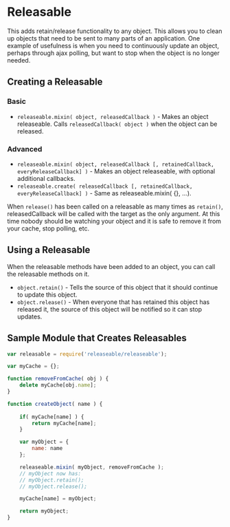 # Releasable

This adds retain/release functionality to any object. This allows you to clean up objects that need to be sent to many parts of an application. One example of usefulness is when you need to continuously update an object, perhaps through ajax polling, but want to stop when the object is no longer needed.

## Creating a Releasable

### Basic
 * `releaseable.mixin( object, releasedCallback )` - Makes an object releaseable. Calls `releasedCallback( object )` when the object can be released.

### Advanced
 * `releaseable.mixin( object, releasedCallback [, retainedCallback, everyReleaseCallback] )` - Makes an object releaseable, with optional additional callbacks.
 * `releaseable.create( releasedCallback [, retainedCallback, everyReleaseCallback] )` - Same as releaseable.mixin( {}, ...).

When `release()` has been called on a releasable as many times as `retain()`, releasedCallback will be called with the target as the only argument. At this time nobody should be watching your object and it is safe to remove it from your cache, stop polling, etc.

## Using a Releasable

When the releasable methods have been added to an object, you can call the releasable methods on it.

 * `object.retain()` - Tells the source of this object that it should continue to update this object.
 * `object.release()` - When everyone that has retained this object has released it, the source of this object will be notified so it can stop updates.


## Sample Module that Creates Releasables

```javascript
var releasable = require('releaseable/releaseable');

var myCache = {};

function removeFromCache( obj ) {
	delete myCache[obj.name];
}

function createObject( name ) {
	
	if( myCache[name] ) {
		return myCache[name];
	}

	var myObject = {
		name: name
	};

	releaseable.mixin( myObject, removeFromCache );
	// myObject now has:
	// myObject.retain();
	// myObject.release();

	myCache[name] = myObject;

	return myObject;
}
```

